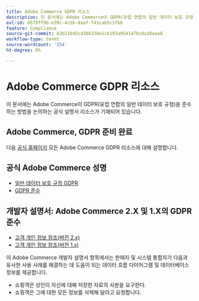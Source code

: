 ```yaml
---
title: Adobe Commerce GDPR 리소스
description: 이 문서에는 Adobe Commerce이 GDPR(유럽 연합의 일반 데이터 보호 규정)을 준수하는 방법을 논의하는 공식 설명서 리소스가 기재되어 있습니다.
exl-id: d578ff9b-e39c-4c5b-8aaf-f41cab5c1fbb
feature: Compliance
source-git-commit: 83b21845cd306336e1cb193a9541478c8a38eea8
workflow-type: tm+mt
source-wordcount: '154'
ht-degree: 0%

---
```


# Adobe Commerce GDPR 리소스

이 문서에는 Adobe Commerce이 GDPR(유럽 연합의 일반 데이터 보호 규정)을 준수하는 방법을 논의하는 공식 설명서 리소스가 기재되어 있습니다.

## Adobe Commerce, GDPR 준비 완료

다음 [공식 홈페이지](https://business.adobe.com/privacy/general-data-protection-regulation.html) 모든 Adobe Commerce GDPR 리소스에 대해 설명합니다.

## 공식 Adobe Commerce 성명

* [일반 데이터 보호 규정 GDPR](/docs/commerce-operations/security-and-compliance/privacy/gdpr.html)
* [GDPR 준수](/docs/commerce-admin/start/compliance/privacy/compliance-gdpr.html)

## 개발자 설명서: Adobe Commerce 2.X 및 1.X의 GDPR 준수

* [고객 개인 정보 참조(버전 2.x)](/docs/commerce-operations/security-and-compliance/reference/data-m2.html)
* [고객 개인 정보 참조(버전 1.x)](/docs/commerce-operations/security-and-compliance/reference/data-m1.html)

이 Adobe Commerce 개발자 설명서 항목에서는 판매자 및 시스템 통합자가 다음과 유사한 사용 사례를 해결하는 데 도움이 되는 데이터 흐름 다이어그램 및 데이터베이스 정보를 제공합니다.

* 쇼핑객은 상인이 자신에 대해 저장한 자료의 사본을 요구한다.
* 쇼핑객은 그에 대한 모든 정보를 삭제해 달라고 요청합니다.

